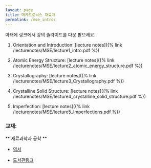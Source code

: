 ```yaml
---
layout: page
title: 메카트로닉스 재료개
permalink: /mse_intro/
---
```


아래에 링크에서 강의 슬라이드를 다운 받으세요.

1. Orientation and Introduction:  [lecture notes]({% link /lecturenotes/MSE/lecture1_intro.pdf %})

2. Atomic Energy Structure:  [lecture notes]({% link /lecturenotes/MSE/lecture2_atomic_energy_structure.pdf %})

3. Crystallography: [lecture notes]({% link /lecturenotes/MSE/lecture3_Crystallography.pdf %})

4. Crystalline Solid Structure: [lecture notes]({% link /lecturenotes/MSE/lecture4_crystalline_solid_structure.pdf %})

5. Imperfection: [lecture notes]({% link /lecturenotes/MSE/lecture5_Imperfections.pdf %})

### 교재:

** 재료과학과 공학 **

- [역서](http://book.daum.net/detail/book.do?bookid=BOK00024741373YE)

- [도서관링크](http://lib.changwon.ac.kr/search/DetailView.ax?sid=1&cid=878794)
